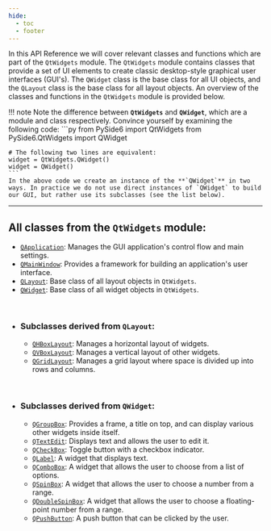 ```yaml
---
hide:
  - toc
  - footer
---
```


In this API Reference we will cover relevant classes and functions which are part of the `QtWidgets` module. The `QtWidgets` module contains classes that provide a set of UI elements to create classic desktop-style graphical user interfaces (GUI's). The `QWidget` class is the base class for all UI objects, and the `QLayout` class is the base class for all layout objects. An overview of the classes and functions in the `QtWidgets` module is provided below.


!!! note
    Note the difference between **`QtWidgets`** and **`QWidget`**, which are a module and class respectively. Convince yourself by examining the following code:
    ```py 
    from PySide6 import QtWidgets
    from PySide6.QtWidgets import QWidget

    # The following two lines are equivalent:
    widget = QtWidgets.QWidget()
    widget = QWidget()
    ```
    In the above code we create an instance of the **`QWidget`** in two ways. In practice we do not use direct instances of `QWidget` to build our GUI, but rather use its subclasses (see the list below). 

<hr>

## All classes from the `QtWidgets` module:

  - [`QApplication`](QApplication.md): Manages the GUI application's control flow and main settings.
  - [`QMainWindow`](QMainWindow.md): Provides a framework for building an application's user interface.
  - [`QLayout`](QLayout.md): Base class of all layout objects in `QtWidgets`.  
  - [`QWidget`](QWidget.md): Base class of all widget objects in `QtWidgets`.
<br>

- ### Subclasses derived from `QLayout`:
    - [`QHBoxLayout`](QHBoxLayout.md): Manages a horizontal layout of widgets. 
    - [`QVBoxLayout`](QVBoxLayout.md): Manages a vertical layout of other widgets. 
    - [`QGridLayout`](QGridLayout.md): Manages a grid layout where space is divided up into rows and columns.
<br> 

- ### Subclasses derived from `QWidget`:
    - [`QGroupBox`](QGroupBox.md): Provides a frame, a title on top, and can display various other widgets inside itself.
    - [`QTextEdit`](QTextEdit.md): Displays text and allows the user to edit it.
    - [`QCheckBox`](QCheckBox.md): Toggle button with a checkbox indicator.  
    - [`QLabel`](QLabel.md): A widget that displays text.
    - [`QComboBox`](QComboBox.md): A widget that allows the user to choose from a list of options. 
    - [`QSpinBox`](QSpinBox.md): A widget that allows the user to choose a number from a range.
    - [`QDoubleSpinBox`](QDoubleSpinBox.md): A widget that allows the user to choose a floating-point number from a range.
    - [`QPushButton`](QPushButton.md): A push button that can be clicked by the user.

<br>
<br>
